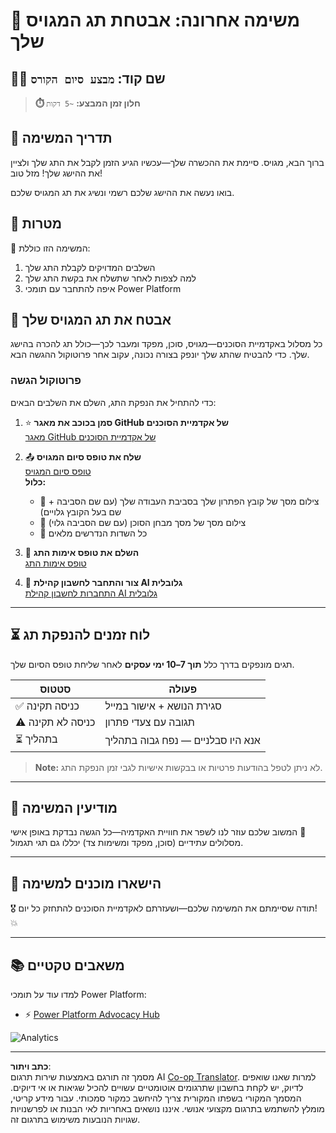 <!--
CO_OP_TRANSLATOR_METADATA:
{
  "original_hash": "c309da91b8c84aad1ab6e8bbf25674df",
  "translation_date": "2025-10-17T01:27:28+00:00",
  "source_file": "docs/recruit/course-completion-badges-recruit/README.md",
  "language_code": "he"
}
-->
# 🚨 משימה אחרונה: אבטחת תג המגויס שלך

## 🕵️‍♂️ שם קוד: `מבצע סיום הקורס`

> **⏱️ חלון זמן המבצע:** `~5 דקות`  

## 🎯 תדריך המשימה

ברוך הבא, מגויס. סיימת את ההכשרה שלך—עכשיו הגיע הזמן לקבל את התג שלך ולציין את ההישג שלך! מזל טוב!  

בואו נעשה את ההישג שלכם רשמי ונשיג את תג המגויס שלכם.

## 🔎 מטרות

📖 המשימה הזו כוללת:

1. השלבים המדויקים לקבלת התג שלך
1. למה לצפות לאחר שתשלח את בקשת התג שלך
1. איפה להתחבר עם תומכי Power Platform

## 🏅 אבטח את תג המגויס שלך

כל מסלול באקדמיית הסוכנים—מגויס, סוכן, מפקד ומעבר לכך—כולל תג להכרה בהישג שלך. כדי להבטיח שהתג שלך יונפק בצורה נכונה, עקוב אחר פרוטוקול ההגשה הבא.

### פרוטוקול הגשה

כדי להתחיל את הנפקת התג, השלם את השלבים הבאים:

1. ⭐ **סמן בכוכב את מאגר GitHub של אקדמיית הסוכנים**  
   [מאגר GitHub של אקדמיית הסוכנים](https://github.com/microsoft/agent-academy)

1. 📤 **שלח את טופס סיום המגויס**  
   [טופס סיום המגויס](https://aka.ms/agent-academy-recruit/badge)  
   **כלול:**
      * 📸 צילום מסך של קובץ הפתרון שלך בסביבת העבודה שלך (עם שם הסביבה + שם בעל הקובץ גלויים)
      * 📸 צילום מסך של מסך מבחן הסוכן (עם שם הסביבה גלוי)
      * 📝 כל השדות הנדרשים מלאים

1. 🧾 **השלם את טופס אימות התג**  
   [טופס אימות התג](https://aka.ms/agent-academy-recruit/form)

1. 🔐 **צור והתחבר לחשבון קהילת AI גלובלית**  
   [התחברות לחשבון קהילת AI גלובלית](https://globalai.community/auth/login)

---

## ⏳ לוח זמנים להנפקת תג

תגים מונפקים בדרך כלל **תוך 7–10 ימי עסקים** לאחר שליחת טופס הסיום שלך.

| סטטוס           | פעולה                                    |
|------------------|-------------------------------------------|
| ✅ כניסה תקינה   | סגירת הנושא + אישור במייל                |
| ⚠️ כניסה לא תקינה | תגובה עם צעדי פתרון                      |
| ⏳ בתהליך        | אנא היו סבלניים — נפח גבוה בתהליך         |

> **Note:** לא ניתן לטפל בהודעות פרטיות או בבקשות אישיות לגבי זמן הנפקת התג.

---

## 🧠 מודיעין המשימה

המשוב שלכם עוזר לנו לשפר את חוויית האקדמיה—כל הגשה נבדקת באופן אישי 💖  
מסלולים עתידיים (סוכן, מפקד ומשימות צד) יכללו גם תגי תגמול.

---

## 📡 הישארו מוכנים למשימה

🎖 תודה שסיימתם את המשימה שלכם—ושעזרתם לאקדמיית הסוכנים להתחזק כל יום! 💥

---

## 📚 משאבים טקטיים

למדו עוד על תומכי Power Platform:

* ⚡ [Power Platform Advocacy Hub](https://aka.ms/power-advocates)

<img src="https://m365-visitor-stats.azurewebsites.net/agent-academy/recruit/final-mission" alt="Analytics" />

---

**כתב ויתור**:  
מסמך זה תורגם באמצעות שירות תרגום AI [Co-op Translator](https://github.com/Azure/co-op-translator). למרות שאנו שואפים לדיוק, יש לקחת בחשבון שתרגומים אוטומטיים עשויים להכיל שגיאות או אי דיוקים. המסמך המקורי בשפתו המקורית צריך להיחשב כמקור סמכותי. עבור מידע קריטי, מומלץ להשתמש בתרגום מקצועי אנושי. איננו נושאים באחריות לאי הבנות או לפרשנויות שגויות הנובעות משימוש בתרגום זה.